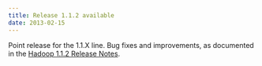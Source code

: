 ```yaml
---
title: Release 1.1.2 available
date: 2013-02-15
---
```

<!---
  Licensed under the Apache License, Version 2.0 (the "License");
  you may not use this file except in compliance with the License.
  You may obtain a copy of the License at

   https://www.apache.org/licenses/LICENSE-2.0

  Unless required by applicable law or agreed to in writing, software
  distributed under the License is distributed on an "AS IS" BASIS,
  WITHOUT WARRANTIES OR CONDITIONS OF ANY KIND, either express or implied.
  See the License for the specific language governing permissions and
  limitations under the License. See accompanying LICENSE file.
-->

Point release for the 1.1.X line. Bug fixes and improvements, as
documented in the [Hadoop 1.1.2 Release
Notes](https://hadoop.apache.org/docs/r1.1.2/releasenotes.html).

